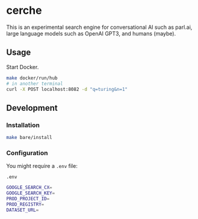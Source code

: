 # cerche

This is an experimental search engine for conversational AI such as parl.ai, large language models such as OpenAI GPT3, and humans (maybe).


## Usage

Start Docker.

```bash
make docker/run/hub
# in another terminal
curl -X POST localhost:8082 -d "q=turing&n=1"
```

## Development

### Installation

```bash
make bare/install
```

### Configuration 

You might require a `.env` file:

`.env`
```bash
GOOGLE_SEARCH_CX=
GOOGLE_SEARCH_KEY=
PROD_PROJECT_ID=
PROD_REGISTRY=
DATASET_URL=
```
